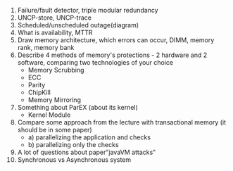 1. Failure/fault detector, triple modular redundancy
2. UNCP-store, UNCP-trace
3. Scheduled/unscheduled outage(diagram)
4. What is availability, MTTR
5. Draw memory architecture, which errors can occur, DIMM, memory rank, memory bank
6. Describe 4 methods of memory's protections - 2 hardware and 2 software, comparing two technologies of your choice
	- Memory Scrubbing
	- ECC
	- Parity
	- ChipKill
	- Memory Mirroring 
7. Something about ParEX (about its kernel)
	- Kernel Module
8. Compare some approach from the lecture with transactional memory (it should be in some paper)
	- a) parallelizing the application and checks
	- b) parallelizing only the checks
9. A lot of questions about paper"javaVM attacks"
10. Synchronous vs Asynchronous system